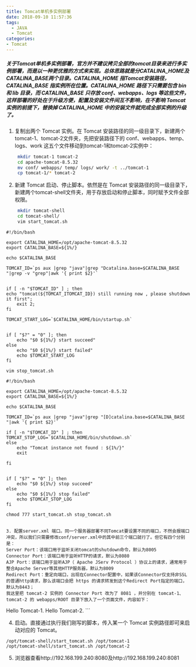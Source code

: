 ```yaml
---
title: Tomcat单机多实例部署
date: 2018-09-10 11:57:36
tags:
  - JAVA
  - Tomcat
categories: 
- Tomcat
---
```

##### 关于Tomcat单机多实例部署，官方并不建议拷贝全部的tomcat目录来进行多实例部署，而是以一种更优雅的方式来实现。总体思路就是分CATALINA_HOME及CATALINA_BASE两个目录。CATALINA_HOME 指Tomcat安装路径，CATALINA_BASE 指实例所在位置。CATALINA_HOME 路径下只需要包含 bin 和 lib 目录，而 CATALINA_BASE 只存放 conf、webapps、logs 等这些文件，这样部署的好处在于升级方便，配置及安装文件间互不影响，在不影响 Tomcat 实例的前提下，替换掉 CATALINA_HOME 中的安装文件就完成全部实例的升级了。

1. 复制出两个 Tomcat 实例。在 Tomcat 安装路径的同一级目录下，新建两个tomcat-1、tomcat-2文件夹，先把安装路径下的 conf、webapps、temp、logs、work 这五个文件移动到tomcat-1和tomcat-2实例中：
   ```bash
    mkdir tomcat-1 tomcat-2
    cd apache-tomcat-8.5.32
    mv conf/ webapps/ temp/ logs/ work/ -t ../tomcat-1
    cp tomcat-1/* tomcat-2
   ```

2. 新建 Tomcat 启动、停止脚本。依然是在 Tomcat 安装路径的同一级目录下，新建两个tomcat-shell文件夹，用于存放启动和停止脚本，同时赋予文件全部权限。
   ```bash
    mkdir tomcat-shell
    cd tomcat-shell/
    vim start_tomcat.sh
```
#!/bin/bash

export CATALINA_HOME=/opt/apache-tomcat-8.5.32
export CATALINA_BASE=${1%/}

echo $CATALINA_BASE

TOMCAT_ID=`ps aux |grep "java"|grep "Dcatalina.base=$CATALINA_BASE "|grep -v "grep"|awk '{ print $2}'`


if [ -n "$TOMCAT_ID" ] ; then
echo "tomcat(${TOMCAT_ITOMCAT_ID}) still running now , please shutdown it first";
    exit 2;
fi

TOMCAT_START_LOG=`$CATALINA_HOME/bin/startup.sh`


if [ "$?" = "0" ]; then
    echo "$0 ${1%/} start succeed"
else
    echo "$0 ${1%/} start failed"
    echo $TOMCAT_START_LOG
fi
```
    vim stop_tomcat.sh
```
#!/bin/bash

export CATALINA_HOME=/opt/apache-tomcat-8.5.32
export CATALINA_BASE=${1%/}

echo $CATALINA_BASE

TOMCAT_ID=`ps aux |grep "java"|grep "[D]catalina.base=$CATALINA_BASE "|awk '{ print $2}'`

if [ -n "$TOMCAT_ID" ] ; then
TOMCAT_STOP_LOG=`$CATALINA_HOME/bin/shutdown.sh`
else
    echo "Tomcat instance not found : ${1%/}"
    exit

fi


if [ "$?" = "0" ]; then
    echo "$0 ${1%/} stop succeed"
else
    echo "$0 ${1%/} stop failed"
    echo $TOMCAT_STOP_LOG
fi
```
    chmod 777 start_tomcat.sh stop_tomcat.sh
   ```

3. 配置server.xml 端口。同一个服务器部署不同Tomcat要设置不同的端口，不然会报端口冲突，所以我们只需要修改conf/server.xml中的其中前三个端口就行了。但它有四个分别是：
Server Port：该端口用于监听关闭tomcat的shutdown命令，默认为8005
Connector Port：该端口用于监听HTTP的请求，默认为8080
AJP Port：该端口用于监听AJP（ Apache JServ Protocol ）协议上的请求，通常用于整合Apache Server等其他HTTP服务器，默认为8009
Redirect Port：重定向端口，出现在Connector配置中，如果该Connector仅支持非SSL的普通http请求，那么该端口会把 https 的请求转发到这个Redirect Port指定的端口，默认为8443；
我这里把 tomcat-2 实例的 Connector Port 改为了 8081 ，并分别在 tomcat-1、tomcat-2 的 webapps/ROOT 目录下放入了一个页面文件，内容如下：
```
<html>
<title>Tomcat-1</title>
<body>
    Hello Tomcat-1.
</body>
</html>

<html>
<title>Tomcat-2</title>
<body>
    Hello Tomcat-2.
</body>
</html>
```

4. 启动。直接通过执行我们刚写的脚本，传入某一个 Tomcat 实例路径即可来启动对应的 Tomcat。
```
/opt/tomcat-shell/start_tomcat.sh /opt/tomcat-1
/opt/tomcat-shell/start_tomcat.sh /opt/tomcat-2
```

5. 浏览器查看http://192.168.199.240:8080及http://192.168.199.240:8081